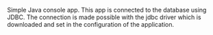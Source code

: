Simple Java console app.
This app is connected to the database using JDBC.
The connection is made possible with the jdbc driver which is downloaded and set in the configuration of the application.
